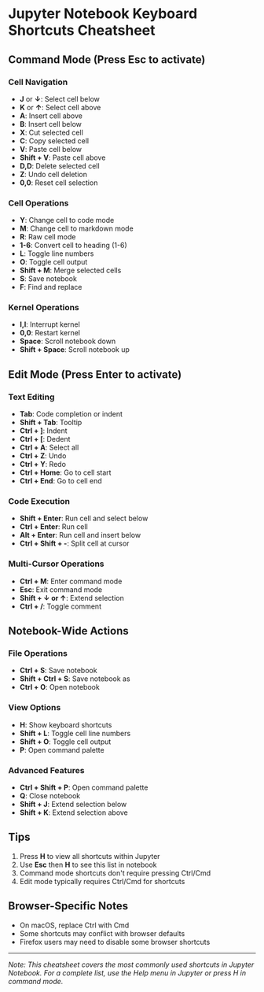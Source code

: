 # Jupyter Notebook Keyboard Shortcuts Cheatsheet

## Command Mode (Press Esc to activate)
### Cell Navigation
- **J** or **↓**: Select cell below
- **K** or **↑**: Select cell above
- **A**: Insert cell above
- **B**: Insert cell below
- **X**: Cut selected cell
- **C**: Copy selected cell
- **V**: Paste cell below
- **Shift + V**: Paste cell above
- **D,D**: Delete selected cell
- **Z**: Undo cell deletion
- **0,0**: Reset cell selection

### Cell Operations
- **Y**: Change cell to code mode
- **M**: Change cell to markdown mode
- **R**: Raw cell mode
- **1-6**: Convert cell to heading (1-6)
- **L**: Toggle line numbers
- **O**: Toggle cell output
- **Shift + M**: Merge selected cells
- **S**: Save notebook
- **F**: Find and replace

### Kernel Operations
- **I,I**: Interrupt kernel
- **0,0**: Restart kernel
- **Space**: Scroll notebook down
- **Shift + Space**: Scroll notebook up

## Edit Mode (Press Enter to activate)
### Text Editing
- **Tab**: Code completion or indent
- **Shift + Tab**: Tooltip
- **Ctrl + ]**: Indent
- **Ctrl + [**: Dedent
- **Ctrl + A**: Select all
- **Ctrl + Z**: Undo
- **Ctrl + Y**: Redo
- **Ctrl + Home**: Go to cell start
- **Ctrl + End**: Go to cell end

### Code Execution
- **Shift + Enter**: Run cell and select below
- **Ctrl + Enter**: Run cell
- **Alt + Enter**: Run cell and insert below
- **Ctrl + Shift + -**: Split cell at cursor

### Multi-Cursor Operations
- **Ctrl + M**: Enter command mode
- **Esc**: Exit command mode
- **Shift + ↓ or ↑**: Extend selection
- **Ctrl + /**: Toggle comment

## Notebook-Wide Actions
### File Operations
- **Ctrl + S**: Save notebook
- **Shift + Ctrl + S**: Save notebook as
- **Ctrl + O**: Open notebook

### View Options
- **H**: Show keyboard shortcuts
- **Shift + L**: Toggle cell line numbers
- **Shift + O**: Toggle cell output
- **P**: Open command palette

### Advanced Features
- **Ctrl + Shift + P**: Open command palette
- **Q**: Close notebook
- **Shift + J**: Extend selection below
- **Shift + K**: Extend selection above

## Tips
1. Press **H** to view all shortcuts within Jupyter
2. Use **Esc** then **H** to see this list in notebook
3. Command mode shortcuts don't require pressing Ctrl/Cmd
4. Edit mode typically requires Ctrl/Cmd for shortcuts

## Browser-Specific Notes
- On macOS, replace Ctrl with Cmd
- Some shortcuts may conflict with browser defaults
- Firefox users may need to disable some browser shortcuts

---
*Note: This cheatsheet covers the most commonly used shortcuts in Jupyter Notebook. For a complete list, use the Help menu in Jupyter or press H in command mode.*
